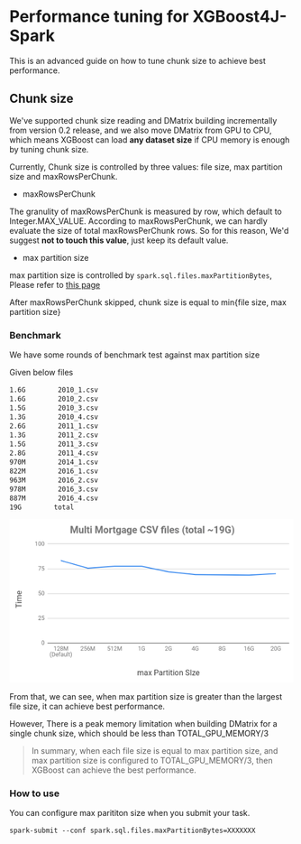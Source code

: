 # Performance tuning for XGBoost4J-Spark

This is an advanced guide on how to tune chunk size to achieve best performance.

## Chunk size

We've supported chunk size reading and DMatrix building incrementally from version 0.2 release, and we also move DMatrix from GPU to CPU, which means XGBoost can load **any dataset size** if CPU memory is enough by tuning chunk size.

Currently, Chunk size is controlled by three values: file size, max partition size and maxRowsPerChunk.

- maxRowsPerChunk

The granulity of maxRowsPerChunk is measured by row, which default to Integer.MAX_VALUE. According to maxRowsPerChunk, we can hardly evaluate the size of total maxRowsPerChunk rows. So for this reason, We'd suggest **not to touch this value**, just keep its default value.

- max partition size

max partition size is controlled by `spark.sql.files.maxPartitionBytes`, Please refer to [this page](https://spark.apache.org/docs/latest/sql-performance-tuning.html)

After maxRowsPerChunk skipped, chunk size is equal to min{file size, max partition size}

### Benchmark

We have some rounds of benchmark test against max partition size

Given below files
```
1.6G        2010_1.csv
1.6G        2010_2.csv
1.5G        2010_3.csv
1.3G        2010_4.csv
2.6G        2011_1.csv
1.3G        2011_2.csv
1.5G        2011_3.csv
2.8G        2011_4.csv
970M        2014_1.csv
822M        2016_1.csv
963M        2016_2.csv
978M        2016_3.csv
887M        2016_4.csv
19G        total
```

![performance benchmark](pics/performance_benchmark.png)

From that, we can see, when max partition size is greater than the largest file size, it can achieve best performance.

However, There is a peak memory limitation when building DMatrix for a single chunk size, which should be less than TOTAL_GPU_MEMORY/3

> In summary, when each file size is equal to max partition size, and max partition size is configured to TOTAL_GPU_MEMORY/3, then XGBoost can achieve the best performance.

### How to use

You can configure max parititon size when you submit your task.

```
spark-submit --conf spark.sql.files.maxPartitionBytes=XXXXXXX
```
